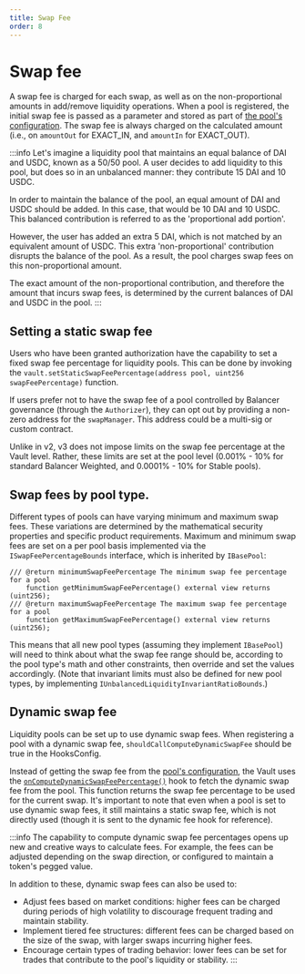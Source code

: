 ```yaml
---
title: Swap Fee
order: 8
---
```

# Swap fee
A swap fee is charged for each swap, as well as on the non-proportional amounts in add/remove liquidity operations. When a pool is registered, the initial swap fee is passed as a parameter and stored as part of [the pool's configuration](https://github.com/balancer/balancer-v3-monorepo/blob/main/pkg/interfaces/contracts/vault/VaultTypes.sol#L28-L39). The swap fee is always charged on the calculated amount (i.e., on `amountOut` for EXACT_IN, and `amountIn` for EXACT_OUT).

:::info
Let's imagine a liquidity pool that maintains an equal balance of DAI and USDC, known as a 50/50 pool. A user decides to add liquidity to this pool, but does so in an unbalanced manner: they contribute 15 DAI and 10 USDC.

In order to maintain the balance of the pool, an equal amount of DAI and USDC should be added. In this case, that would be 10 DAI and 10 USDC. This balanced contribution is referred to as the 'proportional add portion'.

However, the user has added an extra 5 DAI, which is not matched by an equivalent amount of USDC. This extra 'non-proportional' contribution disrupts the balance of the pool. As a result, the pool charges swap fees on this non-proportional amount.

The exact amount of the non-proportional contribution, and therefore the amount that incurs swap fees, is determined by the current balances of DAI and USDC in the pool.
:::

## Setting a static swap fee
Users who have been granted authorization have the capability to set a fixed swap fee percentage for liquidity pools. This can be done by invoking the `vault.setStaticSwapFeePercentage(address pool, uint256 swapFeePercentage)` function.

If users prefer not to have the swap fee of a pool controlled by Balancer governance (through the `Authorizer`), they can opt out by providing a non-zero address for the `swapManager`. This address could be a multi-sig or custom contract.

Unlike in v2, v3 does not impose limits on the swap fee percentage at the Vault level. Rather, these limits are set at the pool level (0.001% - 10% for standard Balancer Weighted, and 0.0001% - 10% for  Stable pools).

## Swap fees by pool type.
Different types of pools can have varying minimum and maximum swap fees. These variations are determined by the mathematical security properties and specific product requirements. Maximum and minimum swap fees are set on a per pool basis implemented via the `ISwapFeePercentageBounds` interface, which is inherited by `IBasePool`:
```solidity
/// @return minimumSwapFeePercentage The minimum swap fee percentage for a pool
    function getMinimumSwapFeePercentage() external view returns (uint256);
/// @return maximumSwapFeePercentage The maximum swap fee percentage for a pool
    function getMaximumSwapFeePercentage() external view returns (uint256);
```

This means that all new pool types (assuming they implement `IBasePool`) will need to think about what the swap fee range should be, according to the pool type's math and other constraints, then override and set the values accordingly. (Note that invariant limits must also be defined for new pool types, by implementing `IUnbalancedLiquidityInvariantRatioBounds`.)

## Dynamic swap fee
Liquidity pools can be set up to use dynamic swap fees. When registering a pool with a dynamic swap fee, `shouldCallComputeDynamicSwapFee` should be true in the HooksConfig.

Instead of getting the swap fee from the [pool's configuration](https://github.com/balancer/balancer-v3-monorepo/blob/main/pkg/interfaces/contracts/vault/VaultTypes.sol#L28-L39), the Vault uses the [`onComputeDynamicSwapFeePercentage()`](/developer-reference/contracts/hooks-api.html#oncomputedynamicswapfeepercentage) hook to fetch the dynamic swap fee from the pool. This function returns the swap fee percentage to be used for the current swap. It's important to note that even when a pool is set to use dynamic swap fees, it still maintains a static swap fee, which is not directly used (though it is sent to the dynamic fee hook for reference).

:::info
The capability to compute dynamic swap fee percentages opens up new and creative ways to calculate fees. For example, the fees can be adjusted depending on the swap direction, or configured to maintain a token's pegged value.

In addition to these, dynamic swap fees can also be used to:

- Adjust fees based on market conditions: higher fees can be charged during periods of high volatility to discourage frequent trading and maintain stability.
- Implement tiered fee structures: different fees can be charged based on the size of the swap, with larger swaps incurring higher fees.
- Encourage certain types of trading behavior: lower fees can be set for trades that contribute to the pool's liquidity or stability.
:::
